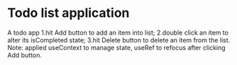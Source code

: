 # Todo list application
A todo app 
1.hit Add button to add an item into list;
2.double click an item to alter its isCompleted state;
3.hit Delete button to delete an item from the list.
Note: applied useContext to manage state, useRef to refocus after clicking Add button. 
